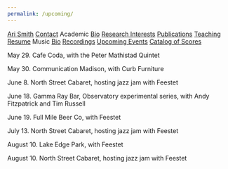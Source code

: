 ```yaml
---
permalink: /upcoming/
---
```


<div class="sidenav">
  <a href="../">Ari Smith</a>
  <a href="../contact">Contact</a>
  <atitle>Academic</atitle>
  <a href="../academic-bio"><asub>Bio</asub></a>
  <a href="../research-interests"><asub>Research Interests</asub></a>
  <a href="../publications"><asub>Publications</asub></a>
  <a href="../teaching"><asub>Teaching</asub></a>
  <a href="../Ari Smith Resume as of 05-19-2025.pdf" download><asub>Resume</asub></a>
  <atitle>Music</atitle>
  <a href="../music-bio"><asub>Bio</asub></a>
  <a href="../recordings"><asub>Recordings</asub></a>
  <a href="../upcoming"><asub>Upcoming Events</asub></a>
  <a href="../catalog-of-works"><asub>Catalog of Scores</asub></a>
</div>


May 29. Cafe Coda, with the Peter Mathistad Quintet

May 30. Communication Madison, with Curb Furniture

June 8. North Street Cabaret, hosting jazz jam with Feestet

June 18. Gamma Ray Bar, Observatory experimental series, with Andy Fitzpatrick and Tim Russell

June 19. Full Mile Beer Co, with Feestet

July 13. North Street Cabaret, hosting jazz jam with Feestet

August 10. Lake Edge Park, with Feestet

August 10. North Street Cabaret, hosting jazz jam with Feestet
